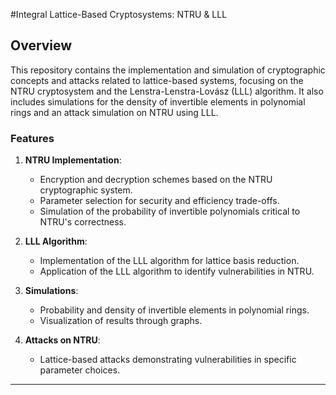 #Integral Lattice-Based Cryptosystems: NTRU & LLL

## Overview
This repository contains the implementation and simulation of cryptographic concepts and attacks related to lattice-based systems, focusing on the NTRU cryptosystem and the Lenstra-Lenstra-Lovász (LLL) algorithm. It also includes simulations for the density of invertible elements in polynomial rings and an attack simulation on NTRU using LLL.

### Features
1. **NTRU Implementation**:
   - Encryption and decryption schemes based on the NTRU cryptographic system.
   - Parameter selection for security and efficiency trade-offs.
   - Simulation of the probability of invertible polynomials critical to NTRU's correctness.

2. **LLL Algorithm**:
   - Implementation of the LLL algorithm for lattice basis reduction.
   - Application of the LLL algorithm to identify vulnerabilities in NTRU.

3. **Simulations**:
   - Probability and density of invertible elements in polynomial rings.
   - Visualization of results through graphs.

4. **Attacks on NTRU**:
   - Lattice-based attacks demonstrating vulnerabilities in specific parameter choices.

---
